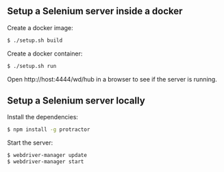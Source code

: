 ## Setup a Selenium server inside a docker

Create a docker image:

```bash
$ ./setup.sh build
```

Create a docker container:

```bash
$ ./setup.sh run
```

Open http://host:4444/wd/hub in a browser to see if the server is
running.

## Setup a Selenium server locally

Install the dependencies:

```bash
$ npm install -g protractor
```

Start the server:

```bash
$ webdriver-manager update
$ webdriver-manager start
```
